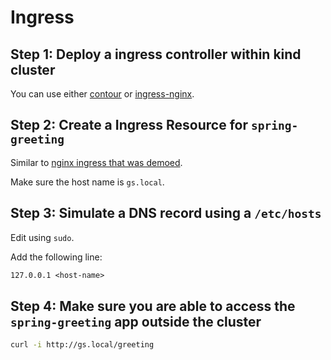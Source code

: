 # Ingress

## Step 1: Deploy a ingress controller within kind cluster

You can use either [contour](https://kind.sigs.k8s.io/docs/user/ingress/#contour) or [ingress-nginx](https://kind.sigs.k8s.io/docs/user/ingress/#ingress-nginx).

## Step 2: Create a Ingress Resource for `spring-greeting`

Similar to [nginx ingress that was demoed](https://github.com/AgarwalConsulting/Kubernetes-Training/blob/master/examples/nginx-simple/ingress.yaml).

Make sure the host name is `gs.local`.

## Step 3: Simulate a DNS record using a `/etc/hosts`

Edit using `sudo`.

Add the following line:

```txt
127.0.0.1 <host-name>
```

## Step 4: Make sure you are able to access the `spring-greeting` app outside the cluster

```bash
curl -i http://gs.local/greeting
```
